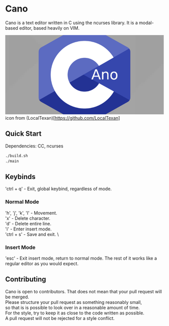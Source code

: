 # Cano
Cano is a text editor written in C using the ncurses library.
It is a modal-based editor, based heavily on VIM. 

![Cano icon](cano.png)
icon from (LocalTexan)[https://github.com/LocalTexan]

## Quick Start
Dependencies: CC, ncurses
```sh
./build.sh
./main
```

## Keybinds
'ctrl + q' - Exit, global keybind, regardless of mode.
### Normal Mode
'h', 'j', 'k', 'l' - Movement. \
'x' - Delete character. \
'd' - Delete entire line. \
'i' - Enter insert mode. \
'ctrl + s' - Save and exit. \

### Insert Mode
'esc' - Exit insert mode, return to normal mode.
The rest of it works like a regular editor as you would expect.

## Contributing
Cano is open to contributors. That does not mean that your pull request will be merged. \
Please structure your pull request as something reasonably small, \
so that is is possible to look over in a reasonable amount of time. \
For the style, try to keep it as close to the code written as possible. \
A pull request will not be rejected for a style conflict.
